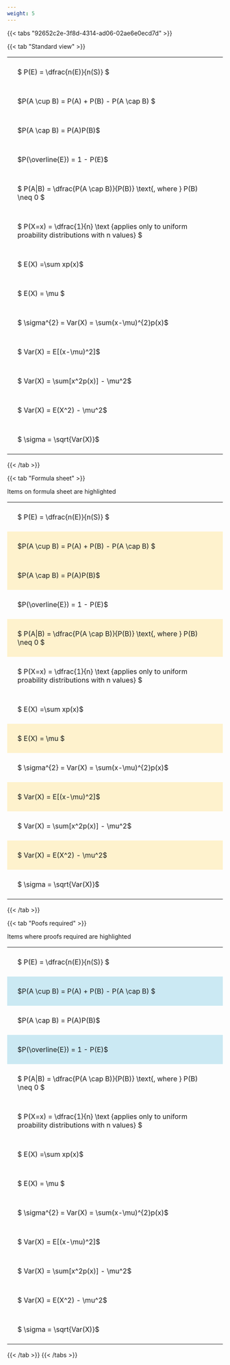 ```yaml
---
weight: 5
---
```


{{< tabs "92652c2e-3f8d-4314-ad06-02ae6e0ecd7d" >}}

{{< tab "Standard view" >}}

<style type="text/css">
#T_dc316 th.col_heading {
  text-align: left;
  font-size: 1em;
}
#T_dc316 td {
  text-align: left;
  font-size: 1em;
  padding: 1.5em;
}
</style>
<table id="T_dc316">
  <thead>
  </thead>
  <tbody>
    <tr>
      <td id="T_dc316_row0_col0" class="data row0 col0" >$ P(E) = \dfrac{n(E)}{n(S)} $</td>
    </tr>
    <tr>
      <td id="T_dc316_row1_col0" class="data row1 col0" >$P(A \cup B) = P(A) + P(B) - P(A \cap B) $</td>
    </tr>
    <tr>
      <td id="T_dc316_row2_col0" class="data row2 col0" >$P(A \cap B)  = P(A)P(B)$</td>
    </tr>
    <tr>
      <td id="T_dc316_row3_col0" class="data row3 col0" >$P(\overline{E}) = 1 - P(E)$</td>
    </tr>
    <tr>
      <td id="T_dc316_row4_col0" class="data row4 col0" >$ P(A|B) = \dfrac{P(A \cap B)}{P(B)} \text{, where } P(B) \neq 0 $</td>
    </tr>
    <tr>
      <td id="T_dc316_row5_col0" class="data row5 col0" >$ P(X=x) =  \dfrac{1}{n} 
\text {applies only to uniform proability distributions with n values} $</td>
    </tr>
    <tr>
      <td id="T_dc316_row6_col0" class="data row6 col0" >$ E(X) =\sum xp(x)$</td>
    </tr>
    <tr>
      <td id="T_dc316_row7_col0" class="data row7 col0" >$ E(X) = \mu $</td>
    </tr>
    <tr>
      <td id="T_dc316_row8_col0" class="data row8 col0" >$ \sigma^{2} = Var(X) = \sum(x-\mu)^{2}p(x)$</td>
    </tr>
    <tr>
      <td id="T_dc316_row9_col0" class="data row9 col0" >$ Var(X) = E[(x-\mu)^2]$</td>
    </tr>
    <tr>
      <td id="T_dc316_row10_col0" class="data row10 col0" >$ Var(X) = \sum[x^2p(x)] - \mu^2$</td>
    </tr>
    <tr>
      <td id="T_dc316_row11_col0" class="data row11 col0" >$ Var(X) = E(X^2) - \mu^2$</td>
    </tr>
    <tr>
      <td id="T_dc316_row12_col0" class="data row12 col0" >$ \sigma = \sqrt{Var(X)}$</td>
    </tr>
  </tbody>
</table>
{{< /tab >}}

{{< tab "Formula sheet" >}}

Items on formula sheet are highlighted 
<br>
<style type="text/css">
#T_b19dd th.col_heading {
  text-align: left;
  font-size: 1em;
}
#T_b19dd td {
  text-align: left;
  font-size: 1em;
  padding: 1.5em;
}
#T_b19dd_row0_col0, #T_b19dd_row3_col0, #T_b19dd_row5_col0, #T_b19dd_row6_col0, #T_b19dd_row8_col0, #T_b19dd_row10_col0, #T_b19dd_row12_col0 {
  background-color: rgba(0,0,0,0);
}
#T_b19dd_row1_col0, #T_b19dd_row2_col0, #T_b19dd_row4_col0, #T_b19dd_row7_col0, #T_b19dd_row9_col0, #T_b19dd_row11_col0 {
  background-color: rgba(255,194,10, 0.2);
}
</style>
<table id="T_b19dd">
  <thead>
  </thead>
  <tbody>
    <tr>
      <td id="T_b19dd_row0_col0" class="data row0 col0" >$ P(E) = \dfrac{n(E)}{n(S)} $</td>
    </tr>
    <tr>
      <td id="T_b19dd_row1_col0" class="data row1 col0" >$P(A \cup B) = P(A) + P(B) - P(A \cap B) $</td>
    </tr>
    <tr>
      <td id="T_b19dd_row2_col0" class="data row2 col0" >$P(A \cap B)  = P(A)P(B)$</td>
    </tr>
    <tr>
      <td id="T_b19dd_row3_col0" class="data row3 col0" >$P(\overline{E}) = 1 - P(E)$</td>
    </tr>
    <tr>
      <td id="T_b19dd_row4_col0" class="data row4 col0" >$ P(A|B) = \dfrac{P(A \cap B)}{P(B)} \text{, where } P(B) \neq 0 $</td>
    </tr>
    <tr>
      <td id="T_b19dd_row5_col0" class="data row5 col0" >$ P(X=x) =  \dfrac{1}{n} 
\text {applies only to uniform proability distributions with n values} $</td>
    </tr>
    <tr>
      <td id="T_b19dd_row6_col0" class="data row6 col0" >$ E(X) =\sum xp(x)$</td>
    </tr>
    <tr>
      <td id="T_b19dd_row7_col0" class="data row7 col0" >$ E(X) = \mu $</td>
    </tr>
    <tr>
      <td id="T_b19dd_row8_col0" class="data row8 col0" >$ \sigma^{2} = Var(X) = \sum(x-\mu)^{2}p(x)$</td>
    </tr>
    <tr>
      <td id="T_b19dd_row9_col0" class="data row9 col0" >$ Var(X) = E[(x-\mu)^2]$</td>
    </tr>
    <tr>
      <td id="T_b19dd_row10_col0" class="data row10 col0" >$ Var(X) = \sum[x^2p(x)] - \mu^2$</td>
    </tr>
    <tr>
      <td id="T_b19dd_row11_col0" class="data row11 col0" >$ Var(X) = E(X^2) - \mu^2$</td>
    </tr>
    <tr>
      <td id="T_b19dd_row12_col0" class="data row12 col0" >$ \sigma = \sqrt{Var(X)}$</td>
    </tr>
  </tbody>
</table>
{{< /tab >}}

{{< tab "Poofs required" >}}

Items where proofs required are highlighted 
<br>
<style type="text/css">
#T_4cedf th.col_heading {
  text-align: left;
  font-size: 1em;
}
#T_4cedf td {
  text-align: left;
  font-size: 1em;
  padding: 1.5em;
}
#T_4cedf_row0_col0, #T_4cedf_row2_col0, #T_4cedf_row4_col0, #T_4cedf_row5_col0, #T_4cedf_row6_col0, #T_4cedf_row7_col0, #T_4cedf_row8_col0, #T_4cedf_row9_col0, #T_4cedf_row10_col0, #T_4cedf_row11_col0, #T_4cedf_row12_col0 {
  background-color: rgba(0,0,0,0);
}
#T_4cedf_row1_col0, #T_4cedf_row3_col0 {
  background-color: rgba(0,150,200, 0.2);
}
</style>
<table id="T_4cedf">
  <thead>
  </thead>
  <tbody>
    <tr>
      <td id="T_4cedf_row0_col0" class="data row0 col0" >$ P(E) = \dfrac{n(E)}{n(S)} $</td>
    </tr>
    <tr>
      <td id="T_4cedf_row1_col0" class="data row1 col0" >$P(A \cup B) = P(A) + P(B) - P(A \cap B) $</td>
    </tr>
    <tr>
      <td id="T_4cedf_row2_col0" class="data row2 col0" >$P(A \cap B)  = P(A)P(B)$</td>
    </tr>
    <tr>
      <td id="T_4cedf_row3_col0" class="data row3 col0" >$P(\overline{E}) = 1 - P(E)$</td>
    </tr>
    <tr>
      <td id="T_4cedf_row4_col0" class="data row4 col0" >$ P(A|B) = \dfrac{P(A \cap B)}{P(B)} \text{, where } P(B) \neq 0 $</td>
    </tr>
    <tr>
      <td id="T_4cedf_row5_col0" class="data row5 col0" >$ P(X=x) =  \dfrac{1}{n} 
\text {applies only to uniform proability distributions with n values} $</td>
    </tr>
    <tr>
      <td id="T_4cedf_row6_col0" class="data row6 col0" >$ E(X) =\sum xp(x)$</td>
    </tr>
    <tr>
      <td id="T_4cedf_row7_col0" class="data row7 col0" >$ E(X) = \mu $</td>
    </tr>
    <tr>
      <td id="T_4cedf_row8_col0" class="data row8 col0" >$ \sigma^{2} = Var(X) = \sum(x-\mu)^{2}p(x)$</td>
    </tr>
    <tr>
      <td id="T_4cedf_row9_col0" class="data row9 col0" >$ Var(X) = E[(x-\mu)^2]$</td>
    </tr>
    <tr>
      <td id="T_4cedf_row10_col0" class="data row10 col0" >$ Var(X) = \sum[x^2p(x)] - \mu^2$</td>
    </tr>
    <tr>
      <td id="T_4cedf_row11_col0" class="data row11 col0" >$ Var(X) = E(X^2) - \mu^2$</td>
    </tr>
    <tr>
      <td id="T_4cedf_row12_col0" class="data row12 col0" >$ \sigma = \sqrt{Var(X)}$</td>
    </tr>
  </tbody>
</table>
{{< /tab >}}
{{< /tabs >}}